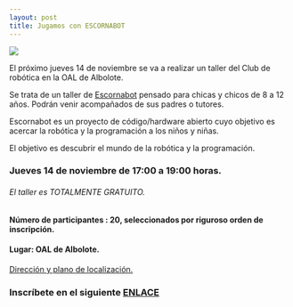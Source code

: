 ```yaml
---
layout: post
title: Jugamos con ESCORNABOT
---
```


![](http://clubroboticagranada.github.io/images/escornabot_diy.jpg )

El próximo jueves 14 de noviembre se va a realizar un  taller del Club de robótica en la OAL de Albolote.

Se trata de un taller de [Escornabot](https://escornabot.com/web/es/what) pensado para chicas y chicos de 8 a 12 años.
Podrán venir acompañados de sus padres o tutores.

Escornabot es un proyecto de código/hardware abierto cuyo objetivo es acercar la robótica y la programación a los niños y niñas.

El objetivo es descubrir el mundo de la robótica y la programación.


### Jueves 14 de noviembre de 17:00 a 19:00 horas.

###### El taller es TOTALMENTE GRATUITO.

 #### Número de participantes : 20,  seleccionados por riguroso orden de inscripción.

#### Lugar: OAL de Albolote.

[Dirección y plano de localización.](https://www.google.com/maps/place/37%C2%B013'39.2%22N+3%C2%B039'05.2%22W/@37.22756,-3.65144,16z/data=!4m5!3m4!1s0x0:0x0!8m2!3d37.22756!4d-3.65144?q=37.227560,-3.651440&ll=37.227560,-3.651440&z=16&shorturl=1)





### Inscríbete en el siguiente [ENLACE](https://forms.gle/Ba8a77kLvAkzN4N27)
